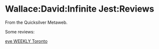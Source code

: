 
# Wallace:David:Infinite Jest:Reviews

From the Quicksilver Metaweb.

Some reviews:

[eye WEEKLY Toronto](/http-www-waste-org-mail-list-wallace-l-month-9604-msg-15-sort-date)
